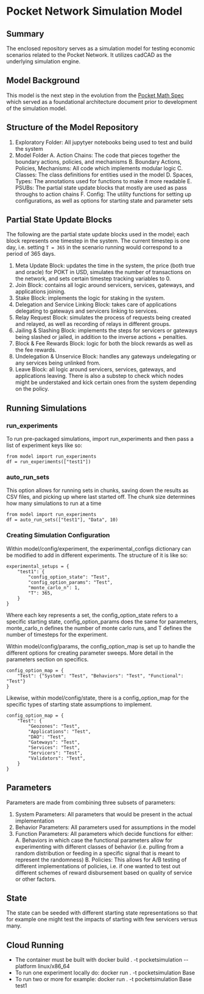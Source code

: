 # Pocket Network Simulation Model

## Summary

The enclosed repository serves as a simulation model for testing economic scenarios related to the Pocket Network. It utilizes cadCAD as the underlying simulation engine.

## Model Background

This model is the next step in the evolution from the [Pocket Math Spec](https://github.com/BlockScience/PocketMathSpec) which served as a foundational architecture document prior to development of the simulation model.

## Structure of the Model Repository

1. Exploratory Folder: All jupytyer notebooks being used to test and build the system
2. Model Folder
    A. Action Chains: The code that pieces together the boundary actions, policies, and mechanisms
    B. Boundary Actions, Policies, Mechanisms: All code which implements modular logic
    C. Classes: The class definitions for entities used in the model
    D. Spaces, Types: The annotations used for functions to make it more readable
    E. PSUBs: The partial state update blocks that mostly are used as pass throughs to action chains
    F. Config: The utility functions for setting up configurations, as well as options for starting state and parameter sets

## Partial State Update Blocks

The following are the partial state update blocks used in the model; each block represents one timestep in the system. The current timestep is one day, i.e. setting `T = 365` in the scenario running would correspond to a period of 365 days. 

1. Meta Update Block: updates the time in the system, the price (both true and oracle) for POKT in USD, simulates the number of transactions on the network, and sets certain timestep tracking variables to 0.
2. Join Block: contains all logic around servicers, services, gateways, and applications joining.
3. Stake Block: implements the logic for staking in the system.
4. Delegation and Service Linking Block: takes care of applications delegating to gateways and servicers linking to services.
5. Relay Request Block: simulates the process of requests being created and relayed, as well as recording of relays in different groups.
6. Jailing & Slashing Block: implements the steps for servicers or gateways being slashed or jailed, in addition to the inverse actions + penalties.
7. Block & Fee Rewards Block: logic for both the block rewards as well as the fee rewards.
8. Undelegation & Unservice Block: handles any gateways undelegating or any services being unlinked from.
9. Leave Block: all logic around servicers, services, gateways, and applications leaving. There is also a substep to check which nodes might be understaked and kick certain ones from the system depending on the policy.

## Running Simulations

### run_experiments

To run pre-packaged simulations, import run_experiments and then pass a list of experiment keys like so:

    from model import run_experiments
    df = run_experiments(["test1"])

### auto_run_sets

This option allows for running sets in chunks, saving down the results as CSV files, and picking up where last started off. The chunk size determines how many simulations to run at a time

    from model import run_experiments
    df = auto_run_sets(["test1"], "Data", 10)

### Creating Simulation Configuration

Within model/config/experiment, the experimental_configs dictionary can be modified to add in different experiments. The structure of it is like so:

    experimental_setups = {
        "test1": {
            "config_option_state": "Test",
            "config_option_params": "Test",
            "monte_carlo_n": 1,
            "T": 365,
        }
    }

Where each key represents a set, the config_option_state refers to a specific starting state, config_option_params does the same for parameters, monte_carlo_n defines the number of monte carlo runs, and T defines the number of timesteps for the experiment.

Within model/config/params, the config_option_map is set up to handle the different options for creating parameter sweeps. More detail in the parameters section on specifics.

    config_option_map = {
        "Test": {"System": "Test", "Behaviors": "Test", "Functional": "Test"}
    }

Likewise, within model/config/state, there is a config_option_map for the specific types of starting state assumptions to implement.

    config_option_map = {
        "Test": {
            "Geozones": "Test",
            "Applications": "Test",
            "DAO": "Test",
            "Gateways": "Test",
            "Services": "Test",
            "Servicers": "Test",
            "Validators": "Test",
        }
    }


## Parameters

Parameters are made from combining three subsets of parameters:

1. System Parameters: All parameters that would be present in the actual implementation
2. Behavior Parameters: All parameters used for assumptions in the model
3. Function Parameters: All parameters which decide functions for either:
    A. Behaviors in which case the functional parameters allow for experimenting with different classes of behavior (i.e. pulling from a random distribution or feeding in a specific signal that is meant to represent the randomness)
    B. Policies: This allows for A/B testing of different implementations of policies, i.e. if one wanted to test out different schemes of reward disbursement based on quality of service or other factors.

## State

The state can be seeded with different starting state representations so that for example one might test the impacts of starting with few servicers versus many.

## Cloud Running

- The container must be built with docker build . -t pocketsimulation --platform linux/x86_64
- To run one experiment locally do: docker run . -t pocketsimulation Base
- To run two or more for example: docker run . -t pocketsimulation Base test1

